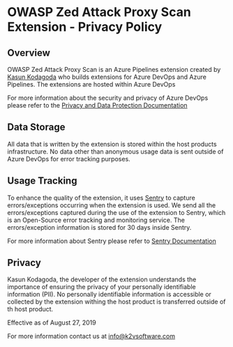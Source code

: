 # OWASP Zed Attack Proxy Scan Extension - Privacy Policy

## Overview
OWASP Zed Attack Proxy Scan is an Azure Pipelines extension created by [Kasun Kodagoda][1] who builds extensions for Azure DevOps and Azure Pipelines. The extensions are hosted within Azure DevOps

For more information about the security and privacy of Azure DevOps please refer to the [Privacy and Data Protection Documentation][2]

## Data Storage
All data that is written by the extension is stored within the host products infrastructure. No data other than anonymous usage data is sent outside of Azure DevOps for error tracking purposes.

## Usage Tracking
To enhance the quality of the extension, it uses [Sentry][3] to capture errors/exceptions occurring when the extension is used. We send all the errors/exceptions captured during the use of the extension to Sentry, which is an Open-Source error tracking and monitoring service. The errors/exception information is stored for 30 days inside Sentry.

For more information about Sentry please refer to [Sentry Documentation][4]

## Privacy
Kasun Kodagoda, the developer of the extension understands the importance of ensuring the privacy of your personally identifiable information (PII). No personally identifiable information is accessible or collected by the extension withing the host product is transferred outside of th host product.

Effective as of August 27, 2019

For more information contact us at [info@k2vsoftware.com][5]



[1]: https://www.linkedin.com/in/kasunkodagoda/
[2]: https://docs.microsoft.com/en-us/azure/devops/organizations/security/data-protection?view=azure-devops
[3]: https://sentry.io/welcome/
[4]: https://docs.sentry.io/
[5]: mailto:info@k2vsoftware.com